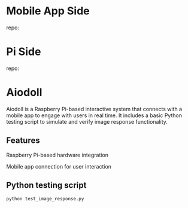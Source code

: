 # Mobile App Side
repo: 
# Pi Side
repo: 


# Aiodoll
Aiodoll is a Raspberry Pi-based interactive system that connects with a mobile app to engage with users in real time.
It includes a basic Python testing script to simulate and verify image response functionality.

## Features
Raspberry Pi-based hardware integration

Mobile app connection for user interaction

## Python testing script

`python test_image_response.py`
